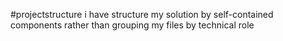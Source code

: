 #projectstructure
i have structure my solution by self-contained components rather than grouping my files by technical role